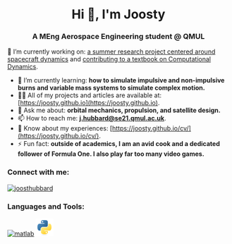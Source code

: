 <h1 align="center">Hi 👋, I'm Joosty</h1>
<h3 align="center">A MEng Aerospace Engineering student @ QMUL</h3>

🔭 I’m currently working on: [a summer research project centered around spacecraft dynamics](https://github.com/Joosty/Debris-Mitigation-Summer) and [contributing to a textbook on Computational Dynamics](https://github.com/angadhn/ComputationalDynamics).
- 🌱 I’m currently learning: **how to simulate impulsive and non-impulsive burns and variable mass systems to simulate complex motion.**
- 👨‍💻 All of my projects and articles are available at: [https://joosty.github.io](https://joosty.github.io).
- 💬 Ask me about: **orbital mechanics, propulsion, and satellite design.**
- 📫 How to reach me: **j.hubbard@se21.qmul.ac.uk**.
- 📄 Know about my experiences: [https://joosty.github.io/cv/](https://joosty.github.io/cv/).
- ⚡ Fun fact: **outside of academics, I am an avid cook and a dedicated follower of Formula One. I also play far too many video games.**

<h3 align="left">Connect with me:</h3>
<p align="left">
  <a href="https://linkedin.com/in/joosthubbard" target="blank"><img align="center" src="https://raw.githubusercontent.com/rahuldkjain/github-profile-readme-generator/master/src/images/icons/Social/linked-in-alt.svg" alt="joosthubbard" height="30" width="40" /></a>
</p>

<h3 align="left">Languages and Tools:</h3>
<p align="left"> 
  <a href="https://www.mathworks.com/" target="_blank" rel="noreferrer"><img src="https://upload.wikimedia.org/wikipedia/commons/2/21/Matlab_Logo.png" alt="matlab" width="40" height="40"/></a> 
  <a href="https://www.python.org" target="_blank" rel="noreferrer"><img src="https://raw.githubusercontent.com/devicons/devicon/master/icons/python/python-original.svg" alt="python" width="40" height="40"/></a>
</p>


<!---
Joosty/Joosty is a ✨ special ✨ repository because its `README.md` (this file) appears on your GitHub profile.
You can click the Preview link to take a look at your changes.
--->
